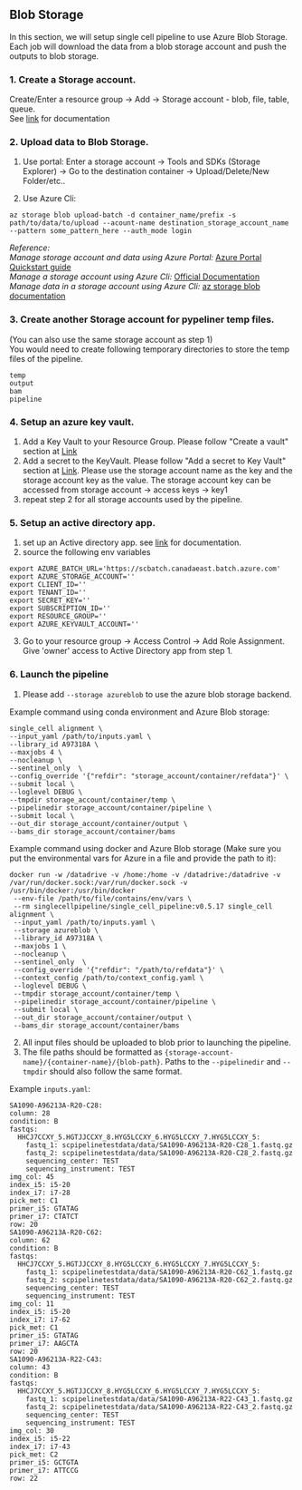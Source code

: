 
## Blob Storage
In this section, we will setup single cell pipeline to use Azure Blob Storage. Each job will download the data from a blob storage account and push the outputs to blob storage.

### 1. Create a Storage account.
Create/Enter a resource group -> Add -> Storage account - blob, file, table, queue. \
See [link](https://docs.microsoft.com/en-us/azure/storage/common/storage-account-create?tabs=azure-portal) for documentation
### 2. Upload data to Blob Storage.
  1. Use portal:
  Enter a storage account -> Tools and SDKs (Storage Explorer) -> Go to the destination container -> Upload/Delete/New Folder/etc..

  2. Use Azure Cli:

  ```
  az storage blob upload-batch -d container_name/prefix -s path/to/data/to/upload --acount-name destination_storage_account_name --pattern some_pattern_here --auth_mode login
  ```
*Reference:*\
*Manage storage account and data using Azure Portal:*  [Azure Portal Quickstart guide](https://docs.microsoft.com/en-us/azure/storage/blobs/storage-quickstart-blobs-portal)\
*Manage a storage account using Azure Cli:*  [Official Documentation](https://docs.microsoft.com/en-us/azure/storage/blobs/storage-quickstart-blobs-cli)\
*Manage data in a storage account using Azure Cli:* [az storage blob documentation](https://docs.microsoft.com/en-us/cli/azure/storage/blob?view=azure-cli-latest#az-storage-blob-upload-batch)

### 3. Create another Storage account for pypeliner temp files.
(You can also use the same storage account as step 1)\
You would need to create following temporary directories to store the temp files of the pipeline.
```
temp
output
bam
pipeline
```
### 4. Setup an azure key vault.

1. Add a Key Vault to your Resource Group. Please follow "Create a vault" section at [Link](https://docs.microsoft.com/en-us/azure/key-vault/quick-create-portal)
2. Add a secret to the KeyVault. Please follow "Add a secret to Key Vault" section at [Link](https://docs.microsoft.com/en-us/azure/key-vault/quick-create-portal). Please use the storage account name as the key and the storage account key as the value. The storage account key can be accessed from storage account -> access keys -> key1
3. repeat step 2 for all storage accounts used by the pipeline.

### 5. Setup an active directory app.

1. set up an Active directory app. see [link](https://docs.microsoft.com/en-us/azure/active-directory/develop/app-objects-and-service-principals) for documentation.
2. source the following env variables
  ```
  export AZURE_BATCH_URL='https://scbatch.canadaeast.batch.azure.com'
  export AZURE_STORAGE_ACCOUNT=''
  export CLIENT_ID=''
  export TENANT_ID=''
  export SECRET_KEY=''
  export SUBSCRIPTION_ID=''
  export RESOURCE_GROUP=''
  export AZURE_KEYVAULT_ACCOUNT=''
  ```
3. Go to your resource group -> Access Control -> Add Role Assignment. Give 'owner' access to Active Directory app from step 1.


### 6. Launch the pipeline

1. Please add `--storage azureblob` to use the azure blob storage backend.

  Example command using conda environment and Azure Blob storage:
  ```
  single_cell alignment \
  --input_yaml /path/to/inputs.yaml \
  --library_id A97318A \
  --maxjobs 4 \
  --nocleanup \
  --sentinel_only  \
  --config_override '{"refdir": "storage_account/container/refdata"}' \
  --submit local \
  --loglevel DEBUG \
  --tmpdir storage_account/container/temp \
  --pipelinedir storage_account/container/pipeline \
  --submit local \
  --out_dir storage_account/container/output \
  --bams_dir storage_account/container/bams

  ```
Example command using docker and Azure Blob storage (Make sure you put the environmental vars for Azure in a file and provide the path to it):
```
docker run -w /datadrive -v /home:/home -v /datadrive:/datadrive -v /var/run/docker.sock:/var/run/docker.sock -v /usr/bin/docker:/usr/bin/docker
 --env-file /path/to/file/contains/env/vars \
 --rm singlecellpipeline/single_cell_pipeline:v0.5.17 single_cell alignment \
 --input_yaml /path/to/inputs.yaml \
 --storage azureblob \
 --library_id A97318A \
 --maxjobs 1 \
 --nocleanup \
 --sentinel_only  \
 --config_override '{"refdir": "/path/to/refdata"}' \
 --context_config /path/to/context_config.yaml \
 --loglevel DEBUG \
 --tmpdir storage_account/container/temp \
 --pipelinedir storage_account/container/pipeline \
 --submit local \
 --out_dir storage_account/container/output \
 --bams_dir storage_account/container/bams
```
2. All input files should be uploaded to blob prior to launching the pipeline.
3. The file paths should be formatted as `{storage-account-name}/{container-name}/{blob-path}`. Paths to the `--pipelinedir` and `--tmpdir` should also follow the same format.

  Example ```inputs.yaml```:
  ```
SA1090-A96213A-R20-C28:
  column: 28
  condition: B
  fastqs:
    HHCJ7CCXY_5.HGTJJCCXY_8.HYG5LCCXY_6.HYG5LCCXY_7.HYG5LCCXY_5:
      fastq_1: scpipelinetestdata/data/SA1090-A96213A-R20-C28_1.fastq.gz
      fastq_2: scpipelinetestdata/data/SA1090-A96213A-R20-C28_2.fastq.gz
      sequencing_center: TEST
      sequencing_instrument: TEST
  img_col: 45
  index_i5: i5-20
  index_i7: i7-28
  pick_met: C1
  primer_i5: GTATAG
  primer_i7: CTATCT
  row: 20
SA1090-A96213A-R20-C62:
  column: 62
  condition: B
  fastqs:
    HHCJ7CCXY_5.HGTJJCCXY_8.HYG5LCCXY_6.HYG5LCCXY_7.HYG5LCCXY_5:
      fastq_1: scpipelinetestdata/data/SA1090-A96213A-R20-C62_1.fastq.gz
      fastq_2: scpipelinetestdata/data/SA1090-A96213A-R20-C62_2.fastq.gz
      sequencing_center: TEST
      sequencing_instrument: TEST
  img_col: 11
  index_i5: i5-20
  index_i7: i7-62
  pick_met: C1
  primer_i5: GTATAG
  primer_i7: AAGCTA
  row: 20
SA1090-A96213A-R22-C43:
  column: 43
  condition: B
  fastqs:
    HHCJ7CCXY_5.HGTJJCCXY_8.HYG5LCCXY_6.HYG5LCCXY_7.HYG5LCCXY_5:
      fastq_1: scpipelinetestdata/data/SA1090-A96213A-R22-C43_1.fastq.gz
      fastq_2: scpipelinetestdata/data/SA1090-A96213A-R22-C43_2.fastq.gz
      sequencing_center: TEST
      sequencing_instrument: TEST
  img_col: 30
  index_i5: i5-22
  index_i7: i7-43
  pick_met: C2
  primer_i5: GCTGTA
  primer_i7: ATTCCG
  row: 22
  ```
